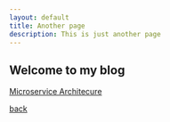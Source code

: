 ```yaml
---
layout: default
title: Another page
description: This is just another page
---
```


## Welcome to my blog

[Microservice Architecure](./micro-service-arch.md)

[back](./)
